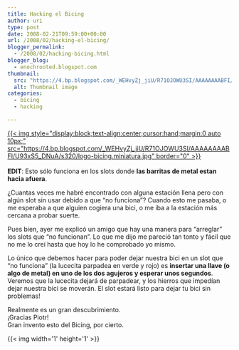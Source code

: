 ```yaml
---
title: Hacking el Bicing
author: uri
type: post
date: 2008-02-21T09:59:00+00:00
url: /2008/02/hacking-el-bicing/
blogger_permalink:
  - /2008/02/hacking-bicing.html
blogger_blog:
  - enochrooted.blogspot.com
thumbnail:
  src: "https://4.bp.blogspot.com/_WEHvyZj_jiU/R71OJOWU3SI/AAAAAAAABFI/U93xS5_DNuA/s320/logo-bicing.miniatura.jpg"
  alt: Thumbnail image
categories:
  - bicing
  - hacking

---
```

[{{< img style="display:block;text-align:center;cursor:hand;margin:0 auto 10px;" src="https://4.bp.blogspot.com/_WEHvyZj_jiU/R71OJOWU3SI/AAAAAAAABFI/U93xS5_DNuA/s320/logo-bicing.miniatura.jpg" border="0" >}}][1]  
<span style="font-weight:bold;"><br />EDIT</span>: Esto sólo funciona en los slots donde <span style="font-weight:bold;">las barritas de metal estan hacia afuera</span>.

¿Cuantas veces me habré encontrado con alguna estación llena pero con algún slot sin usar debido a que &#8220;no funciona&#8221;? Cuando esto me pasaba, o me esperaba a que alguien cogiera una bici, o me iba a la estación más cercana a probar suerte.

Pues bien, ayer me explicó un amigo que hay una manera para &#8220;arreglar&#8221; los slots que &#8220;no funcionan&#8221;. Lo que me dijo me pareció tan tonto y fácil que no me lo creí hasta que hoy lo he comprobado yo mismo.

Lo único que debemos hacer para poder dejar nuestra bici en un slot que &#8220;no funciona&#8221; (la lucecita parpadea en verde y rojo) es <span style="font-weight:bold;">insertar una llave (o algo de metal) en uno de los dos agujeros y esperar unos segundos</span>. Veremos que la lucecita dejará de parpadear, y los hierros que impedían dejar nuestra bici se moverán. El slot estará listo para dejar tu bici sin problemas!

Realmente es un gran descubrimiento.  
¡Gracias Piotr!  
Gran invento esto del Bicing, por cierto. 

<div class="blogger-post-footer">
  {{< img width='1' height='1' >}}
</div>

 [1]: https://4.bp.blogspot.com/_WEHvyZj_jiU/R71OJOWU3SI/AAAAAAAABFI/U93xS5_DNuA/s1600-h/logo-bicing.miniatura.jpg